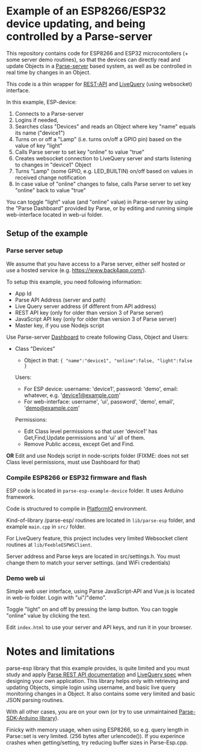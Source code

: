# Example of an ESP8266/ESP32 device updating, and being controlled by a Parse-server

This repository contains code for ESP8266 and ESP32 microcontollers (+ some server demo routines),
so that the devices can directly read and update Objects in a [Parse-server](https://parseplatform.org/)
based system, as well as be controlled in real time by changes in an Object.

This code is a thin wrapper for [REST-API](https://docs.parseplatform.org/rest/guide/) and 
[LiveQuery](https://github.com/parse-community/parse-server/wiki/Parse-LiveQuery-Protocol-Specification)
(using websocket) interface.

In this example, ESP-device:
1. Connects to a Parse-server
2. Logins if needed, 
3. Searches class "Devices" and reads an Object where key "name" equals its name ("device1")
4. Turns on or off a "Lamp" (i.e. turns on/off a GPIO pin) based on the value of key "light"
5. Calls Parse server to set key "online" to value "true"
6. Creates websocket connection to LiveQuery server and starts listening to changes in "device1" Object
7. Turns "Lamp" (some GPIO, e.g. LED_BUILTIN) on/off based on values in received change notification
8. In case value of "online" changes to false, calls Parse server to set key "online" back to value "true"

You can toggle "light" value (and "online" value) in Parse-server by using the "Parse Dashboard" provided 
by Parse, or by editing and running simple web-interface located in web-ui folder. 


## Setup of the example

### Parse server setup

We assume that you have access to a Parse server, either self hosted or use a hosted service 
(e.g. https://www.back4app.com/).

To setup this example, you need following information:
- App Id
- Parse API Address (server and path)
- Live Query server address (if different from API address)
- REST API key (only for older than version 3 of Parse server)
- JavaScript API key (only for older than version 3 of Parse server)
- Master key, if you use Nodejs script

Use Parse-server [Dashboard](https://github.com/parse-community/parse-dashboard) to create following Class, 
Object and Users:

- Class "Devices"
  - Object in that: `{ "name":"device1", "online":false, "light":false }`

  Users:
  - For ESP device: username: 'device1', password: 'demo', email: whatever, e.g. 'device1@example.com'
  - For web-interface: username', 'ui', password', 'demo', email', 'demo@example.com'

  Permissions:
  - Edit Class level permissions so that user 'device1' has Get,Find,Update permissions
    and 'ui' all of them.
  - Remove Public access, except Get and Find.

**OR** Edit and use Nodejs script in node-scripts folder (FIXME: does not set Class level permissions,
must use Dashboard for that)

### Compile ESP8266 or ESP32 firmware and flash

ESP code is located in `parse-esp-example-device` folder. It uses Arduino framework.

Code is structured to compile in [PlatformIO](https://platformio.org/) environment.

Kind-of-library /parse-esp/ routines are located in `lib/parse-esp` folder, and example `main.cpp` in `src/`
folder.

For LiveQuery feature, this project includes very limited Websocket client routines at `lib/FeebleESPWSClient`.

Server address and Parse keys are located in src/settings.h. You must change them to match your server
settings. (and WiFi credentials)

### Demo web ui

Simple web user interface, using Parse JavaScript-API and Vue.js is located in web-io folder.
Login with "ui"/"demo".

Toggle "light" on and off by pressing the lamp button. You can toggle "online" value by clicking the text.

Edit `index.html` to use your server and API keys, and run it in your browser.

# Notes and limitations

parse-esp library that this example provides, is quite limited and you must study and apply [Parse REST
API documentation](https://docs.parseplatform.org/rest/guide/) and 
[LiveQuery spec](https://github.com/parse-community/parse-server/wiki/Parse-LiveQuery-Protocol-Specification)
when designing your own application.
This library helps only with retrieving and updating Objects, simple login using username, and basic 
live query monitoring changes in a Object. It also contains some very limited and basic JSON parsing
routines.

With all other cases, you are on your own (or try to use unmaintained
[Parse-SDK-Arduino library](https://github.com/parse-community/Parse-SDK-Arduino)).

Finicky with memory usage, when using ESP8266, so e.g. query length in Parse::set is very limited.
(256 bytes after urlencode()). If you experince crashes when getting/setting, try reducing buffer
sizes in Parse-Esp.cpp.

